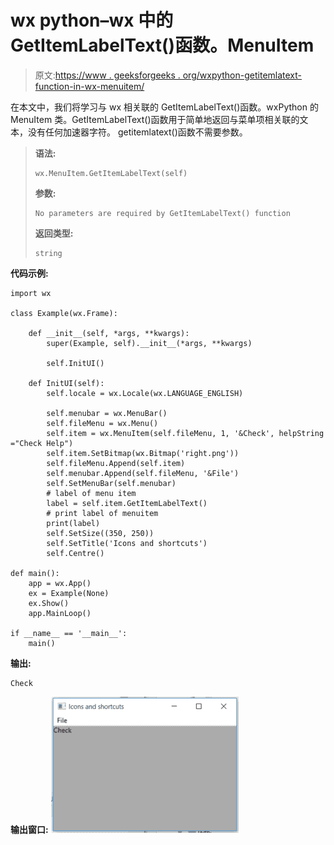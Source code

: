 # wx python–wx 中的 GetItemLabelText()函数。MenuItem

> 原文:[https://www . geeksforgeeks . org/wxpython-getitemlatext-function-in-wx-menuitem/](https://www.geeksforgeeks.org/wxpython-getitemlabeltext-function-in-wx-menuitem/)

在本文中，我们将学习与 wx 相关联的 GetItemLabelText()函数。wxPython 的 MenuItem 类。GetItemLabelText()函数用于简单地返回与菜单项相关联的文本，没有任何加速器字符。
getitemlatext()函数不需要参数。

> **语法:**
> 
> ```
> wx.MenuItem.GetItemLabelText(self)
> 
> ```
> 
> **参数:**
> 
> ```
> No parameters are required by GetItemLabelText() function
> 
> ```
> 
> **返回类型:**
> 
> ```
> string
> 
> ```

**代码示例:**

```
import wx

class Example(wx.Frame):

    def __init__(self, *args, **kwargs):
        super(Example, self).__init__(*args, **kwargs)

        self.InitUI()

    def InitUI(self):
        self.locale = wx.Locale(wx.LANGUAGE_ENGLISH)

        self.menubar = wx.MenuBar()
        self.fileMenu = wx.Menu()
        self.item = wx.MenuItem(self.fileMenu, 1, '&Check', helpString ="Check Help")
        self.item.SetBitmap(wx.Bitmap('right.png'))
        self.fileMenu.Append(self.item)
        self.menubar.Append(self.fileMenu, '&File')
        self.SetMenuBar(self.menubar)
        # label of menu item
        label = self.item.GetItemLabelText()
        # print label of menuitem
        print(label)
        self.SetSize((350, 250))
        self.SetTitle('Icons and shortcuts')
        self.Centre()

def main():
    app = wx.App()
    ex = Example(None)
    ex.Show()
    app.MainLoop()

if __name__ == '__main__':
    main()
```

**输出:**

```
Check

```

**输出窗口:**
![](img/498bfa8c0d1e2e048e8174843d06986d.png)